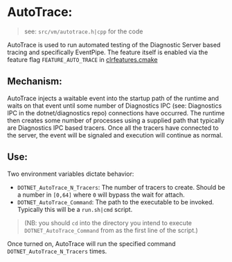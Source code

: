 # AutoTrace:

> see: `src/vm/autotrace.h|cpp` for the code

AutoTrace is used to run automated testing of the Diagnostic Server based tracing and specifically
EventPipe.  The feature itself is enabled via the feature flag `FEATURE_AUTO_TRACE` in [clrfeatures.cmake](/src/coreclr/clrfeatures.cmake)

## Mechanism:

AutoTrace injects a waitable event into the startup path of the runtime and waits on that event until
some number of Diagnostics IPC (see: Diagnostics IPC in the dotnet/diagnostics repo) connections have occurred.
The runtime then creates some number of processes using a supplied path that typically are Diagnostics IPC based tracers.
Once all the tracers have connected to the server, the event will be signaled and execution will continue as normal.

## Use:

Two environment variables dictate behavior:
- `DOTNET_AutoTrace_N_Tracers`: The number of tracers to create.  Should be a number in `[0,64]` where `0` will bypass the wait for attach.
- `DOTNET_AutoTrace_Command`: The path to the executable to be invoked.  Typically this will be a `run.sh|cmd` script.

> (NB: you should `cd` into the directory you intend to execute `DOTNET_AutoTrace_Command` from as the first line of the script.)

Once turned on, AutoTrace will run the specified command `DOTNET_AutoTrace_N_Tracers` times.
